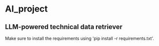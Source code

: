 # AI_project
## LLM-powered technical data retriever
 Make sure to install the requirements using 'pip install -r requirements.txt'.
